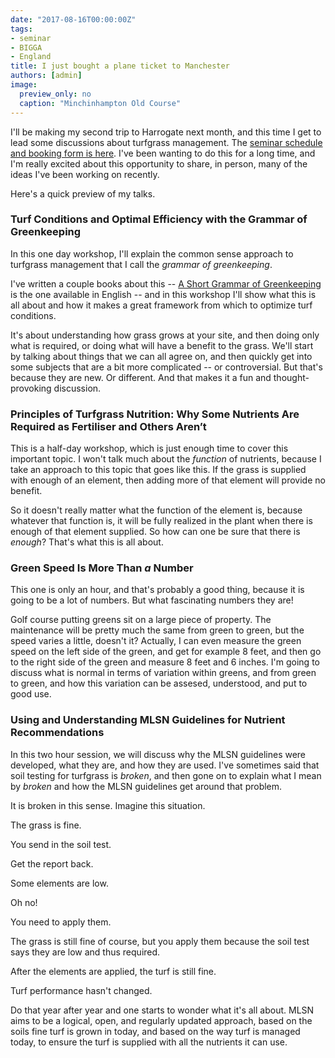 ```yaml
---
date: "2017-08-16T00:00:00Z"
tags:
- seminar
- BIGGA
- England
title: I just bought a plane ticket to Manchester
authors: [admin]
image:
  preview_only: no
  caption: "Minchinhampton Old Course"
---
```


I'll be making my second trip to Harrogate next month, and this time I get to lead some discussions about turfgrass management. The [seminar schedule and booking form is here](http://www.btme.org.uk/education/seminars/). I've been wanting to do this for a long time, and I'm really excited about this opportunity to share, in person, many of the ideas I've been working on recently.

Here's a quick preview of my talks. 

### Turf Conditions and Optimal Efficiency with the Grammar of Greenkeeping

In this one day workshop, I'll explain the common sense approach to turfgrass management that I call the *grammar of greenkeeping*. 

I've written a couple books about this -- [A Short Grammar of Greenkeeping](https://leanpub.com/short_grammar_of_greenkeeping) is the one available in English -- and in this workshop I'll show what this is all about and how it makes a great framework from which to optimize turf conditions.

It's about understanding how grass grows at your site, and then doing only what is required, or doing what will have a benefit to the grass. We'll start by talking about things that we can all agree on, and then quickly get into some subjects that are a bit more complicated -- or controversial. But that's because they are new. Or different. And that makes it a fun and thought-provoking discussion.

### Principles of Turfgrass Nutrition: Why Some Nutrients Are Required as Fertiliser and Others Aren’t

This is a half-day workshop, which is just enough time to cover this important topic. I won't talk much about the *function* of nutrients, because I take an approach to this topic that goes like this. If the grass is supplied with enough of an element, then adding more of that element will provide no benefit. 

So it doesn't really matter what the function of the element is, because whatever that function is, it will be fully realized in the plant when there is enough of that element supplied. So how can one be sure that there is *enough*? That's what this is all about.

### Green Speed Is More Than *a* Number

This one is only an hour, and that's probably a good thing, because it is going to be a lot of numbers. But what fascinating numbers they are! 

Golf course putting greens sit on a large piece of property. The maintenance will be pretty much the same from green to green, but the speed varies a little, doesn't it? Actually, I can even measure the green speed on the left side of the green, and get for example 8 feet, and then go to the right side of the green and measure 8 feet and 6 inches. I'm going to discuss what is normal in terms of variation within greens, and from green to green, and how this variation can be assesed, understood, and put to good use.

### Using and Understanding MLSN Guidelines for Nutrient Recommendations

In this two hour session, we will discuss why the MLSN guidelines were developed, what they are, and how they are used. I've sometimes said that soil testing for turfgrass is *broken*, and then gone on to explain what I mean by *broken* and how the MLSN guidelines get around that problem.

It is broken in this sense. Imagine this situation. 

The grass is fine. 

You send in the soil test. 

Get the report back. 

Some elements are low. 

Oh no! 

You need to apply them. 

The grass is still fine of course, but you apply them because the soil test says they are low and thus required. 

After the elements are applied, the turf is still fine. 

Turf performance hasn't changed. 

Do that year after year and one starts to wonder what it's all about. MLSN aims to be a logical, open, and regularly updated approach, based on the soils fine turf is grown in today, and based on the way turf is managed today, to ensure the turf is supplied with all the nutrients it can use. 
